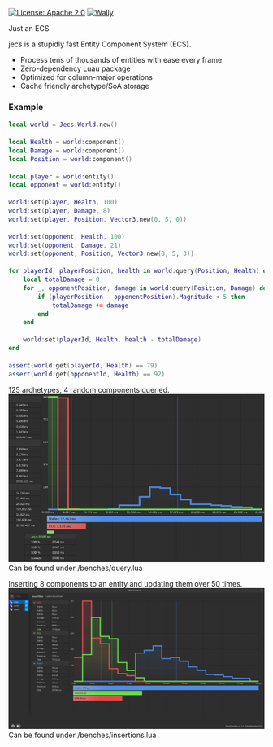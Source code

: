 [![License: Apache 2.0](https://img.shields.io/badge/License-Apache%202.0-blue.svg)](LICENSE-APACHE)
[![Wally](https://img.shields.io/github/v/tag/ukendio/jecs)](https://wally.run/package/ukendio/jecs)

Just an ECS

jecs is a stupidly fast Entity Component System (ECS).

- Process tens of thousands of entities with ease every frame
- Zero-dependency Luau package
- Optimized for column-major operations
- Cache friendly archetype/SoA storage

### Example

```lua
local world = Jecs.World.new()

local Health = world:component()
local Damage = world:component()
local Position = world:component()

local player = world:entity()
local opponent = world:entity()

world:set(player, Health, 100)
world:set(player, Damage, 8)
world:set(player, Position, Vector3.new(0, 5, 0))

world:set(opponent, Health, 100)
world:set(opponent, Damage, 21)
world:set(opponent, Position, Vector3.new(0, 5, 3))

for playerId, playerPosition, health in world:query(Position, Health) do
    local totalDamage = 0
    for _, opponentPosition, damage in world:query(Position, Damage) do
        if (playerPosition - opponentPosition).Magnitude < 5 then
            totalDamage += damage
        end
    end

    world:set(playerId, Health, health - totalDamage)
end

assert(world:get(playerId, Health) == 79)
assert(world:get(opponentId, Health) == 92)
```

125 archetypes, 4 random components queried.
![Queries](image-3.png)
Can be found under /benches/query.lua

Inserting 8 components to an entity and updating them over 50 times.
![Insertions](image-4.png)
Can be found under /benches/insertions.lua
